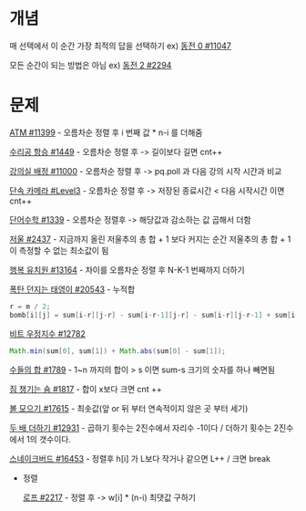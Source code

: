 # 개념

매 선택에서 이 순간 가장 최적의 답을 선택하기 	ex) [동전 0 #11047](https://www.acmicpc.net/problem/11047)

모든 순간이 되는 방법은 아님 ex) [동전 2 #2294](https://www.acmicpc.net/problem/2294)



# 문제

[ATM #11399](https://www.acmicpc.net/problem/11399) - 오름차순 정렬 후 i 번째 값 * n-i 를 더해줌

[수리공 항승 #1449](https://www.acmicpc.net/problem/1449) - 오름차순 정렬 후 -> 길이보다 길면 cnt++

[강의실 배정 #11000](https://www.acmicpc.net/problem/11000) - 오름차순 정렬 후 -> pq.poll 과 다음 강의 시작 시간과 비교

[단속 카메라 #Level3](https://programmers.co.kr/learn/courses/30/lessons/42884) - 오름차순 정렬 후 -> 저장된 종료시간 < 다음 시작시간 이면 cnt++

[단어수학 #1339](https://www.acmicpc.net/problem/1339) - 오름차순 정렬후 -> 해당값과 감소하는 값 곱해서 더함

[저울 #2437](https://www.acmicpc.net/problem/2437) -  지금까지 올린 저울추의 총 합 + 1 보다 커지는 순간 저울추의 총 합 + 1이 측정할 수 없는 최소값이 됨

[행복 유치원 #13164](https://www.acmicpc.net/problem/13164) - 차이를 오름차순 정렬 후 N-K-1 번째까지 더하기

[폭탄 던지는 태영이 #20543](https://www.acmicpc.net/problem/20543) - 누적합

```java
r = m / 2;
bomb[i][j] = sum[i-r][j-r] - sum[i-r-1][j-r] - sum[i-r][j-r-1] + sum[i-r-1][j-r-1] + bomb[i-M][j] + bomb[i][j-M] - bomb[i-M][j-M] ;
```

[비트 우정지수 #12782](https://www.acmicpc.net/problem/12782)	

```java
Math.min(sum[0], sum[1]) + Math.abs(sum[0] - sum[1]);
```

[수들의 합 #1789](https://www.acmicpc.net/problem/1789)	-  1~n 까지의 합이  > s 이면 sum-s 크기의 숫자를 하나 빼면됨

[짐 챙기는 숌 #1817](https://www.acmicpc.net/problem/1817) - 합이 x보다 크면 cnt ++

[볼 모으기 #17615](https://www.acmicpc.net/problem/17615) -  최솟값(앞 or 뒤 부터 연속적이지 않은 곳 부터 세기) 

[두 배 더하기 #12931](https://www.acmicpc.net/problem/12931) - 곱하기 횟수는 2진수에서 자리수 -1이다  /  더하기 횟수는 2진수에서 1의 갯수이다.

[스네이크버드 #16453](https://www.acmicpc.net/problem/16435) - 정렬후 h[i] 가 L보다 작거나 같으면 L++ /  크면 break

* 정렬

  [로프 #2217](https://www.acmicpc.net/problem/2217) - 정렬 후 -> w[i] * (n-i) 최댓값 구하기
